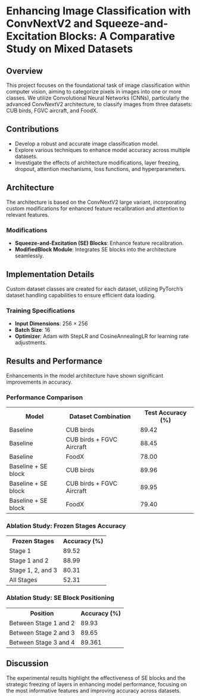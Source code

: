 <h1>Enhancing Image Classification with ConvNextV2 and Squeeze-and-Excitation Blocks: A Comparative Study on Mixed Datasets</h1>

<h2>Overview</h2>
<p>This project focuses on the foundational task of image classification within computer vision, aiming to categorize pixels in images into one or more classes. We utilize Convolutional Neural Networks (CNNs), particularly the advanced ConvNextV2 architecture, to classify images from three datasets: CUB birds, FGVC aircraft, and FoodX.</p>

<h2>Contributions</h2>
<ul>
  <li>Develop a robust and accurate image classification model.</li>
  <li>Explore various techniques to enhance model accuracy across multiple datasets.</li>
  <li>Investigate the effects of architecture modifications, layer freezing, dropout, attention mechanisms, loss functions, and hyperparameters.</li>
</ul>

<h2>Architecture</h2>
<p>The architecture is based on the ConvNextV2 large variant, incorporating custom modifications for enhanced feature recalibration and attention to relevant features.</p>

<h3>Modifications</h3>
<ul>
  <li><strong>Squeeze-and-Excitation (SE) Blocks</strong>: Enhance feature recalibration.</li>
  <li><strong>ModifiedBlock Module</strong>: Integrates SE blocks into the architecture seamlessly.</li>
</ul>

<h2>Implementation Details</h2>
<p>Custom dataset classes are created for each dataset, utilizing PyTorch’s dataset handling capabilities to ensure efficient data loading.</p>

<h3>Training Specifications</h3>
<ul>
  <li><strong>Input Dimensions</strong>: 256 × 256</li>
  <li><strong>Batch Size</strong>: 16</li>
  <li><strong>Optimizer</strong>: Adam with StepLR and CosineAnnealingLR for learning rate adjustments.</li>
</ul>

<h2>Results and Performance</h2>
<p>Enhancements in the model architecture have shown significant improvements in accuracy.</p>

<h3>Performance Comparison</h3>
<table>
  <tr>
    <th>Model</th>
    <th>Dataset Combination</th>
    <th>Test Accuracy (%)</th>
  </tr>
  <tr>
    <td>Baseline</td>
    <td>CUB birds</td>
    <td>89.42</td>
  </tr>
  <tr>
    <td>Baseline</td>
    <td>CUB birds + FGVC Aircraft</td>
    <td>88.45</td>
  </tr>
  <tr>
    <td>Baseline</td>
    <td>FoodX</td>
    <td>78.00</td>
  </tr>
  <tr>
    <td>Baseline + SE block</td>
    <td>CUB birds</td>
    <td>89.96</td>
  </tr>
  <tr>
    <td>Baseline + SE block</td>
    <td>CUB birds + FGVC Aircraft</td>
    <td>89.95</td>
  </tr>
  <tr>
    <td>Baseline + SE block</td>
    <td>FoodX</td>
    <td>79.40</td>
  </tr>
</table>

<h3>Ablation Study: Frozen Stages Accuracy</h3>
<table>
  <tr>
    <th>Frozen Stages</th>
    <th>Accuracy (%)</th>
  </tr>
  <tr>
    <td>Stage 1</td>
    <td>89.52</td>
  </tr>
  <tr>
    <td>Stage 1 and 2</td>
    <td>88.99</td>
  </tr>
  <tr>
    <td>Stage 1, 2, and 3</td>
    <td>80.31</td>
  </tr>
  <tr>
    <td>All Stages</td>
    <td>52.31</td>
  </tr>
</table>

<h3>Ablation Study: SE Block Positioning</h3>
<table>
  <tr>
    <th>Position</th>
    <th>Accuracy (%)</th>
  </tr>
  <tr>
    <td>Between Stage 1 and 2</td>
    <td>89.93</td>
  </tr>
  <tr>
    <td>Between Stage 2 and 3</td>
    <td>89.65</td>
  </tr>
  <tr>
    <td>Between Stage 3 and 4</td>
    <td>89.361</td>
  </tr>
</table>

<h2>Discussion</h2>
<p>The experimental results highlight the effectiveness of SE blocks and the strategic freezing of layers in enhancing model performance, focusing on the most informative features and improving accuracy across datasets.</p>
